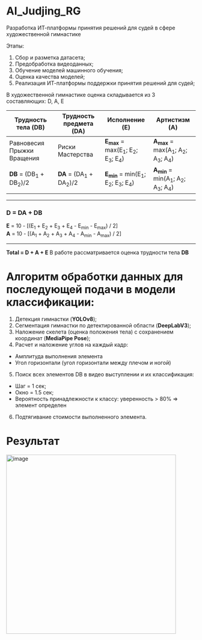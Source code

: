 # AI_Judjing_RG
Разработка ИТ-платформы принятия решений для судей в сфере художественной гимнастике

Этапы:
1.	Сбор и разметка датасета;
2.	Предобработка видеоданных;
3.	Обучение моделей машинного обучения;
4.	Оценка качества моделей;
5.	Реализация ИТ-платформы поддержки принятия решений для судей;

В художественной гимнастике оценка складывается из 3 составляющих: D, A, E



| Трудность тела (DB)             | Трудность предмета (DA)        | Исполнение (E)                                                                 | Артистизм (A)                                                                |
|---------------------------------|--------------------------------|--------------------------------------------------------------------------------|------------------------------------------------------------------------------|
| Равновесия Прыжки Вращения      | Риски Мастерства               | **E<sub>max</sub>** = max(E<sub>1</sub>; E<sub>2</sub>; E<sub>3</sub>; E<sub>4</sub>) | **A<sub>max</sub>** = max(A<sub>1</sub>; A<sub>2</sub>; A<sub>3</sub>; A<sub>4</sub>) |
| **DB** = (DB<sub>1</sub> + DB<sub>2</sub>)/2 | **DA** = (DA<sub>1</sub> + DA<sub>2</sub>)/2 | **E<sub>min</sub>** = min(E<sub>1</sub>; E<sub>2</sub>; E<sub>3</sub>; E<sub>4</sub>) | **A<sub>min</sub>** = min(A<sub>1</sub>; A<sub>2</sub>; A<sub>3</sub>; A<sub>4</sub>) |

---

### D = DA + DB

**E** = 10 - [(E<sub>1</sub> + E<sub>2</sub> + E<sub>3</sub> + E<sub>4</sub> - E<sub>min</sub> - E<sub>max</sub>) / 2]  
**A** = 10 - [(A<sub>1</sub> + A<sub>2</sub> + A<sub>3</sub> + A<sub>4</sub> - A<sub>min</sub> - A<sub>max</sub>) / 2]  

---
**Total = D + A + E**
         В работе рассматривается оценка трудности тела **DB**


# Алгоритм обработки данных для последующей подачи в модели классификации:
1. Детекция гимнастки (**YOLOv8**);
2. Сегментация гимнастки по детектированной области (**DeepLabV3**);
3. Наложение скелета (оценка положения тела) с сохранением координат (**MediaPipe Pose**);
4. Расчет и наложение углов на каждый кадр:
- Амплитуда выполнения элемента
- Угол горизонтали (угол горизонтали между плечом и ногой)
5. Поиск всех элементов DB в видео выступлении и их классификация:
- Шаг = 1 сек;
- Окно = 1.5 сек;
- Вероятность принадлежности к классу: уверенность >  80% => элемент определен
6. Подтягивание стоимости выполненного элемента.

# **Результат** 
<img width="451" height="476" alt="image" src="https://github.com/user-attachments/assets/4a2c0343-a976-4e26-b6da-0bbab28dc39d" />
